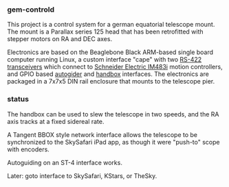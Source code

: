 ### gem-controld

This project is a control system for a german equatorial telescope mount.
The mount is a Parallax series 125 head that has been retrofitted
with stepper motors on RA and DEC axes.

Electronics are based on the Beaglebone Black ARM-based single board
computer running Linux, a custom interface "cape" with two
[RS-422 transceivers](http://www.ti.com/product/sn65hvd379) which connect to
[Schneider Electric IM483i](http://motion.schneider-electric.com/downloads/manuals/im483i_ie.pdf) motion controllers, and GPIO based
[autogider](http://www.store.shoestringastronomy.com/guide_port_cables.pdf) and
[handbox](http://www.bbastrodesigns.com/handpad-assembly_notes.html) interfaces.
The electronics are packaged in a 7x7x5 DIN rail enclosure that mounts to
the telescope pier.

### status

The handbox can be used to slew the telescope in two speeds, and the RA axis
tracks at a fixed sidereal rate.

A Tangent BBOX style network interface allows the telescope to be synchronized
to the SkySafari iPad app, as though it were "push-to" scope with encoders.

Autoguiding on an ST-4 interface works.

Later: goto interface to SkySafari, KStars, or TheSky.

